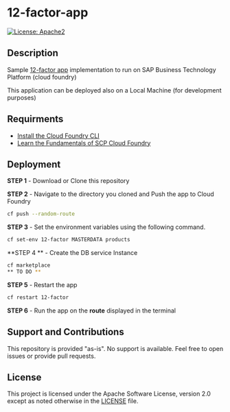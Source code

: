 # 12-factor-app
[![License: Apache2](https://img.shields.io/badge/License-Apache2-green.svg)](https://opensource.org/licenses/Apache-2.0)

## Description  
Sample [12-factor app](https://12factor.net/) implementation to run on SAP Business Technology Platform (cloud foundry)

This application can be deployed also on a Local Machine (for development purposes)

## Requirments
*  [Install the Cloud Foundry CLI](https://developers.sap.com/tutorials/cp-cf-download-cli.html)
*  [Learn the Fundamentals of SCP Cloud Foundry](https://developers.sap.com/tutorials/cp-cf-fundamentals.html)

## Deployment
**STEP 1** - Download or Clone this repository

**STEP 2** - Navigate to the directory you cloned and Push the app to Cloud Foundry
```bash
cf push --random-route
```
**STEP 3** - Set the environment variables using the following command. 
```bash
cf set-env 12-factor MASTERDATA products 
```

**STEP 4 ** - Create the DB service Instance
```bash
cf marketplace
** TO DO ** 
```

**STEP 5** - Restart the app
```bash
cf restart 12-factor
```

**STEP 6** - Run the app on the **route** displayed in the terminal

## Support and Contributions
This repository is provided "as-is". No support is available. Feel free to open issues or provide pull requests.

## License
This project is licensed under the Apache Software License, version 2.0 except as noted otherwise in the [LICENSE](LICENSES) file.
